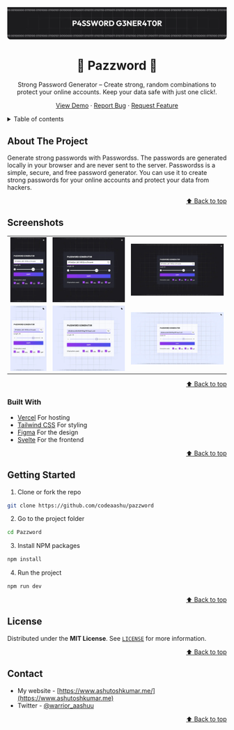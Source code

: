 <div id="top"></div>

<div align="center">
	<a href="https://pazzword.vercel.app">
		<img src="./readme/header.webp" alt="Web preview" />
	</a>

  # 🔐 Pazzword 🔑

  Strong Password Generator – Create strong, random combinations to protect your online accounts. Keep your data safe with just one click!.

  <a href="https://pazzword.vercel.app">View Demo</a>
  ·
  <a href="https://github.com/codeaashu/pazzword/issues">Report Bug</a>
  ·
  <a href="https://github.com/codeaashu/pazzword/issues">Request Feature</a>

</div>


<!-- TABLE OF CONTENTS -->
<details>
<summary>Table of contents</summary>

- [About The Project](#about-the-project)
- [Screenshots](#screenshots)
- [Built With](#built-with)
- [Getting Started](#getting-started)
- [License](#license)
- [Contact](#contact)

</details>


<!-- ABOUT THE PROJECT -->
## About The Project

Generate strong passwords with Passwordss. The passwords are generated locally in your browser and are never sent to the server. Passwordss is a simple, secure, and free password generator. You can use it to create strong passwords for your online accounts and protect your data from hackers.

<p align="right"><a href="#top">⬆ Back to top</a></p>


<!-- SCREENSHOTS -->
## Screenshots

<table>
    <tr>
      <td>
          <img src="./readme/home-mobile.webp" width="100%" title="Mobile solution"  />
      </td>
      <td>
          <img src="./readme/home-tablet.webp" width="100%" title="Tablet solution"/>
      </td>
      <td>
          <img src="./readme/home-desktop.webp" width="100%" title="Desktop solution"/>
      </td>
    </tr>
    <tr>
      <td>
          <img src="./readme/home-light-mobile.webp" width="100%" title="Mobile solution"  />
      </td>
      <td>
          <img src="./readme/home-light-tablet.webp" width="100%" title="Tablet solution"/>
      </td>
      <td>
          <img src="./readme/home-light-desktop.webp" width="100%" title="Desktop solution"/>
      </td>
    </tr>
</table>

<p align="right"><a href="#top">⬆ Back to top</a></p>


### Built With

* [Vercel](https://vercel.com/) For hosting
* [Tailwind CSS](https://tailwindcss.com/) For styling
* [Figma](https://www.figma.com/) For the design
* [Svelte](https://svelte.dev/) For the frontend

<p align="right"><a href="#top">⬆ Back to top</a></p>


<!-- GETTING STARTED -->
## Getting Started

1. Clone or fork the repo
```sh
git clone https://github.com/codeaashu/pazzword
```
2. Go to the project folder
```sh
cd Pazzword
```
3. Install NPM packages
```sh
npm install
```
4. Run the project
```sh
npm run dev
```

<p align="right"><a href="#top">⬆ Back to top</a></p>


<!-- LICENSE -->
## License

Distributed under the **MIT License**. See [`LICENSE`](https://github.com/codeaashu/Pazzword/blob/main/LICENCE) for more information.

<p align="right"><a href="#top">⬆ Back to top</a></p>

<!-- CONTACT -->
## Contact
* My website - [https://www.ashutoshkumar.me/](https://www.ashutoshkumar.me)
* Twitter - [@warrior_aashuu](https://x.com/warrior_aashuu)

<p align="right"><a href="#top">⬆ Back to top</a></p>

